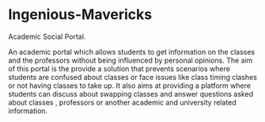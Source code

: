 # Ingenious-Mavericks

Academic Social Portal.


An academic portal which allows students to get information on the classes and the professors without being influenced by personal opinions. 
The aim of this portal is the provide a solution that prevents scenarios where students are confused about classes or face issues like  class timing clashes or not having classes to take up.
It also aims at providing a platform where students can discuss about swapping classes and answer questions asked about classes , professors or another academic and university related information.


